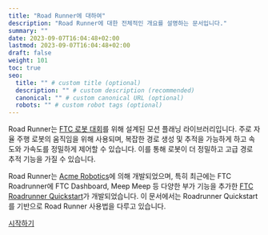 ```yaml
---
title: "Road Runner에 대하여"
description: "Road Runner에 대한 전체적인 개요를 설명하는 문서입니다."
summary: ""
date: 2023-09-07T16:04:48+02:00
lastmod: 2023-09-07T16:04:48+02:00
draft: false
weight: 101
toc: true
seo:
  title: "" # custom title (optional)
  description: "" # custom description (recommended)
  canonical: "" # custom canonical URL (optional)
  robots: "" # custom robot tags (optional)
---
```

Road Runner는 [FTC 로봇 대회](https://www.firstinspires.org/robotics/ftc)를 위해 설계된 모션 플래닝 라이브러리입니다. 주로 자율 주행 로봇의 움직임을 위해 사용되며, 복잡한 경로 생성 및 추적을 가능하게 하고 속도와 가속도를 정밀하게 제어할 수 있습니다. 이를 통해 로봇이 더 정밀하고 고급 경로 추적 기능을 가질 수 있습니다.

Road Runner는 [Acme Robotics](https://acme-robotics.gitbook.io/road-runner/)에 의해 개발되었으며, 특히 최근에는 FTC Roadrunner에 FTC Dashboard, Meep Meep 등 다양한 부가 기능을 추가한 [FTC Roadrunner Quickstart](https://github.com/acmerobotics/road-runner-quickstart)가 개발되었습니다.
이 문서에서는 Roadrunner Quickstart를 기반으로 Road Runner 사용법을 다루고 있습니다.

<a class="btn btn-primary btn-cta rounded-pill btn-lg my-3" href="../../2-before-you-start/시작하기-전에/" role="button">시작하기</a>